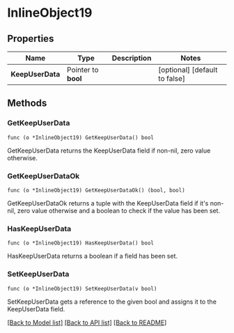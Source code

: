 # InlineObject19

## Properties

Name | Type | Description | Notes
------------ | ------------- | ------------- | -------------
**KeepUserData** | Pointer to **bool** |  | [optional] [default to false]

## Methods

### GetKeepUserData

`func (o *InlineObject19) GetKeepUserData() bool`

GetKeepUserData returns the KeepUserData field if non-nil, zero value otherwise.

### GetKeepUserDataOk

`func (o *InlineObject19) GetKeepUserDataOk() (bool, bool)`

GetKeepUserDataOk returns a tuple with the KeepUserData field if it's non-nil, zero value otherwise
and a boolean to check if the value has been set.

### HasKeepUserData

`func (o *InlineObject19) HasKeepUserData() bool`

HasKeepUserData returns a boolean if a field has been set.

### SetKeepUserData

`func (o *InlineObject19) SetKeepUserData(v bool)`

SetKeepUserData gets a reference to the given bool and assigns it to the KeepUserData field.


[[Back to Model list]](../README.md#documentation-for-models) [[Back to API list]](../README.md#documentation-for-api-endpoints) [[Back to README]](../README.md)


